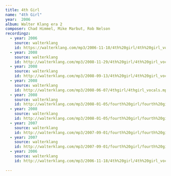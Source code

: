 ```yaml
---
title: 4th Girl
name: "4th Girl"
year:  2006
album: Walter Klang era 2
composer: Chad Himmel, Mike Marbut, Rob Nelson
recordingz:
  - year: 2006
    source: walterklang
    id: https://walterklang.com/mp3/2006-11-18/4th%20girl/4th%20girl_vocals.mp3
  - year: 2008
    source: walterklang
    id: http://walterklang.com/mp3/2008-11-29/4th%20girl/4th%20girl_vocals.mp3
  - year: 2008   
    source: walterklang
    id: http://walterklang.com/mp3/2008-09-13/4th%20girl/4th%20girl_vocals.mp3
  - year: 2008
    source: walterklang
    id: http://walterklang.com/mp3/2008-06-07/4thgirl/4thgirl_vocals.mp3
  - year: 2008   
    source: walterklang
    id: http://walterklang.com/mp3/2008-01-05/fourth%20girl/fourth%20girl+vocals-08-01-05.mp3
  - year: 2008     
    source: walterklang
    id: http://walterklang.com/mp3/2008-01-05/fourth%20girl/fourth%20girl_vocals%2801-05-08%29.mp3
  - year: 2007   
    source: walterklang
    id: http://walterklang.com/mp3/2007-09-01/fourth%20girl/fourth%20girl%202_vocals.mp3
  - year: 2007   
    source: walterklang
    id: http://walterklang.com/mp3/2007-09-01/fourth%20girl/fourth%20girl_vocals.mp3
  - year: 2006
    source: walterklang
    id: http://walterklang.com/mp3/2006-11-18/4th%20girl/4th%20girl_vocals.mp3
 
---
```



